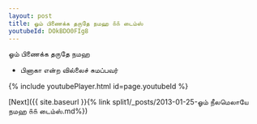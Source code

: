 ```yaml
---
layout: post
title: ஓம் பிணைக்க தருதே நமஹ ௧௧ டைம்ஸ்
youtubeId: DOkBDO0FIg8
---
```

 
 
 ஓம் பிணைக்க தருதே நமஹ  
 
 -  பினாகா என்ற வில்லைச் சுமப்பவர் 
 
  
 
  
 
 
 
 
 
 


{% include youtubePlayer.html id=page.youtubeId %}
 
[Next]({{ site.baseurl }}{% link  split1/_posts/2013-01-25-ஓம் நீலமெலாயே நமஹ ௧௧ டைம்ஸ்.md%})
 

